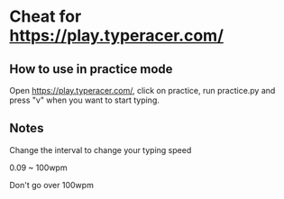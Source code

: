 # Cheat for https://play.typeracer.com/
 
## How to use in practice mode
Open https://play.typeracer.com/, click on practice, run practice.py and press "v" when you want to start typing.

## Notes
Change the interval to change your typing speed

0.09 ~ 100wpm

Don't go over 100wpm
